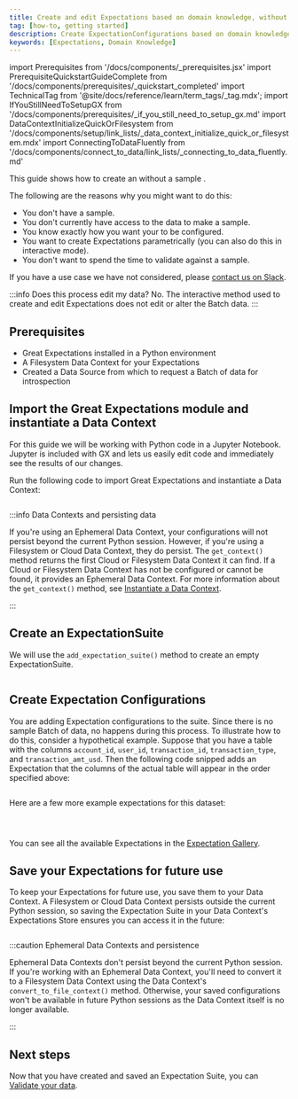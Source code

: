 ```yaml
---
title: Create and edit Expectations based on domain knowledge, without inspecting data directly
tag: [how-to, getting started]
description: Create ExpectationConfigurations based on domain knowledge.
keywords: [Expectations, Domain Knowledge]
---
```


import Prerequisites from '/docs/components/_prerequisites.jsx'
import PrerequisiteQuickstartGuideComplete from '/docs/components/prerequisites/_quickstart_completed'
import TechnicalTag from '@site/docs/reference/learn/term_tags/_tag.mdx';
import IfYouStillNeedToSetupGX from '/docs/components/prerequisites/_if_you_still_need_to_setup_gx.md'
import DataContextInitializeQuickOrFilesystem from '/docs/components/setup/link_lists/_data_context_initialize_quick_or_filesystem.mdx'
import ConnectingToDataFluently from '/docs/components/connect_to_data/link_lists/_connecting_to_data_fluently.md'

This guide shows how to create an <TechnicalTag tag="expectation_suite" text="Expectation Suite" /> without a sample <TechnicalTag tag="batch" text="Batch" />.

The following are the reasons why you might want to do this:

- You don't have a sample.
- You don't currently have access to the data to make a sample.
- You know exactly how you want your <TechnicalTag tag="expectation" text="Expectations" /> to be configured.
- You want to create Expectations parametrically (you can also do this in interactive mode).
- You don't want to spend the time to validate against a sample.

If you have a use case we have not considered, please [contact us on Slack](https://greatexpectations.io/slack).

:::info Does this process edit my data?
No.  The interactive method used to create and edit Expectations does not edit or alter the Batch data.
:::


## Prerequisites

<Prerequisites>

- Great Expectations installed in a Python environment
- A Filesystem Data Context for your Expectations
- Created a Data Source from which to request a Batch of data for introspection

</Prerequisites>

## Import the Great Expectations module and instantiate a Data Context

For this guide we will be working with Python code in a Jupyter Notebook. Jupyter is included with GX and lets us easily edit code and immediately see the results of our changes.

Run the following code to import Great Expectations and instantiate a Data Context:

```python name="tests/integration/docusaurus/expectations/how_to_create_and_edit_an_expectationsuite_domain_knowledge.py get_data_context"
```

:::info Data Contexts and persisting data

If you're using an Ephemeral Data Context, your configurations will not persist beyond the current Python session.  However, if you're using a Filesystem or Cloud Data Context, they do persist.  The `get_context()` method returns the first Cloud or Filesystem Data Context it can find.  If a Cloud or Filesystem Data Context has not be configured or cannot be found, it provides an Ephemeral Data Context.  For more information about the `get_context()` method, see [Instantiate a Data Context](/oss/guides/setup/configuring_data_contexts/instantiating_data_contexts/instantiate_data_context.md).

:::

## Create an ExpectationSuite 

We will use the `add_expectation_suite()` method to create an empty ExpectationSuite.

```python name="tests/integration/docusaurus/expectations/how_to_create_and_edit_an_expectationsuite_domain_knowledge.py create_expectation_suite"
```

## Create Expectation Configurations

You are adding Expectation configurations to the suite. Since there is no sample Batch of data, no <TechnicalTag tag="validation" text="Validation" /> happens during this process. To illustrate how to do this, consider a hypothetical example. Suppose that you have a table with the columns ``account_id``, ``user_id``, ``transaction_id``, ``transaction_type``, and ``transaction_amt_usd``. Then the following code snipped adds an Expectation that the columns of the actual table will appear in the order specified above:

```python name="tests/integration/docusaurus/expectations/how_to_create_and_edit_an_expectationsuite_domain_knowledge.py create_expectation_1"
```

Here are a few more example expectations for this dataset:


```python name="tests/integration/docusaurus/expectations/how_to_create_and_edit_an_expectationsuite_domain_knowledge.py create_expectation_2"
```

```python name="tests/integration/docusaurus/expectations/how_to_create_and_edit_an_expectationsuite_domain_knowledge.py create_expectation_3"
```

```python name="tests/integration/docusaurus/expectations/how_to_create_and_edit_an_expectationsuite_domain_knowledge.py create_expectation_4"
```

You can see all the available Expectations in the [Expectation Gallery](https://greatexpectations.io/expectations).

## Save your Expectations for future use

To keep your Expectations for future use, you save them to your Data Context.  A Filesystem or Cloud Data Context persists outside the current Python session, so saving the Expectation Suite in your Data Context's Expectations Store ensures you can access it in the future:

```python name="tests/integration/docusaurus/expectations/how_to_create_and_edit_an_expectationsuite_domain_knowledge.py save_expectation_suite"
```

:::caution Ephemeral Data Contexts and persistence

Ephemeral Data Contexts don't persist beyond the current Python session.  If you're working with an Ephemeral Data Context, you'll need to convert it to a Filesystem Data Context using the Data Context's `convert_to_file_context()` method.  Otherwise, your saved configurations won't be available in future Python sessions as the Data Context itself is no longer available.

:::

## Next steps

Now that you have created and saved an Expectation Suite, you can [Validate your data](/oss/guides/validation/validate_data_overview.md).